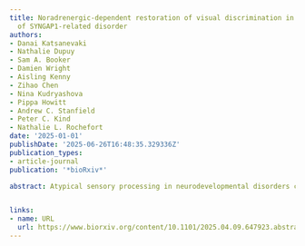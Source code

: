 ```yaml
---
title: Noradrenergic-dependent restoration of visual discrimination in a mouse model
  of SYNGAP1-related disorder
authors:
- Danai Katsanevaki
- Nathalie Dupuy
- Sam A. Booker
- Damien Wright
- Aisling Kenny
- Zihao Chen
- Nina Kudryashova
- Pippa Howitt
- Andrew C. Stanfield
- Peter C. Kind
- Nathalie L. Rochefort
date: '2025-01-01'
publishDate: '2025-06-26T16:48:35.329336Z'
publication_types:
- article-journal
publication: '*bioRxiv*'

abstract: Atypical sensory processing in neurodevelopmental disorders contributes to cognitive, social, and behavioural disruptions, yet underlying neurophysiological mechanisms remain unclear. Using a mouse model of SYNGAP1 haploinsufficiency (HET), a common monogenic cause of intellectual disability and autism, we investigated visual processing deficits. Syngap HET mice exhibited impaired behavioural visual discriminability, associated with reduced coding precision for visual stimuli in the primary visual cortex (V1). Notably, intrinsic properties of V1 neurons and visual responses under anaesthesia were unaltered, suggesting behavioural state-dependent disruptions in awake Syngap HET mice. Supporting this, both mice and individuals with SYNGAP1 haploinsufficiency exhibited larger pupil size during visual stimulation, implicating neuromodulatory dysfunction. Targeting noradrenergic tone systemically with an α2-adrenergic receptor agonist restored V1 coding precision in Syngap HET mice. Our findings reveal neuromodulatory dysregulation as a novel mechanism underlying sensory disruptions in SYNGAP1-related disorder, highlighting potential therapeutic targets for addressing sensory impairments in neurodevelopmental disorders.


links:
- name: URL
  url: https://www.biorxiv.org/content/10.1101/2025.04.09.647923.abstract
---
```

